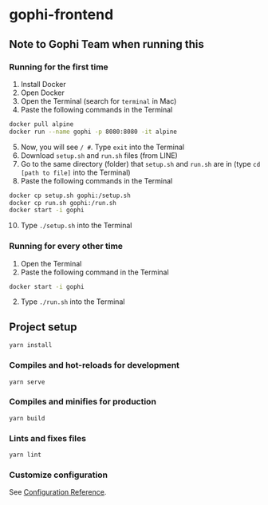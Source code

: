 # gophi-frontend

## Note to Gophi Team when running this

### Running for the first time

1. Install Docker
2. Open Docker
3. Open the Terminal (search for `terminal` in Mac)
4. Paste the following commands in the Terminal
```bash
docker pull alpine
docker run --name gophi -p 8080:8080 -it alpine
```
5. Now, you will see `/ #`. Type `exit` into the Terminal
7. Download `setup.sh` and `run.sh` files (from LINE)
8. Go to the same directory (folder) that `setup.sh` and `run.sh` are in (type `cd [path to file]` into the Terminal)
9. Paste the following commands in the Terminal
```bash
docker cp setup.sh gophi:/setup.sh
docker cp run.sh gophi:/run.sh
docker start -i gophi
```
10. Type `./setup.sh` into the Terminal

### Running for every other time

1. Open the Terminal 
2. Paste the following command in the Terminal
```bash
docker start -i gophi
```
2. Type `./run.sh` into the Terminal

## Project setup
```
yarn install
```

### Compiles and hot-reloads for development
```
yarn serve
```

### Compiles and minifies for production
```
yarn build
```

### Lints and fixes files
```
yarn lint
```

### Customize configuration
See [Configuration Reference](https://cli.vuejs.org/config/).
